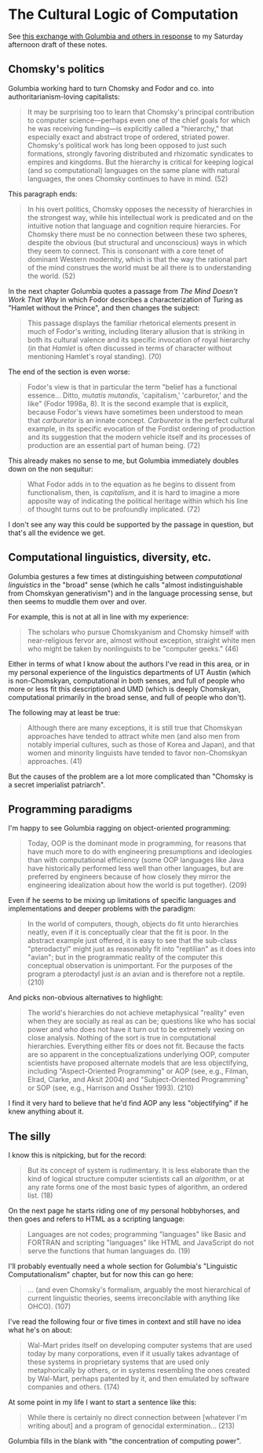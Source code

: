 The Cultural Logic of Computation
=================================

See [this exchange with Golumbia and others in response](http://storify.com/travisbrown/the-cultural-logic-of-computation)
to my Saturday afternoon draft of these notes.

Chomsky's politics
------------------

Golumbia working hard to turn Chomsky and Fodor and co. into
authoritarianism-loving capitalists:

> It may be surprising too to learn that Chomsky's principal contribution to
> computer science—perhaps even one of the chief goals for which he was
> receiving funding—is explicitly called a "hierarchy," that especially exact
> and abstract trope of ordered, striated power. Chomsky's political work has
> long been opposed to just such formations, strongly favoring distributed and
> rhizomatic syndicates to empires and kingdoms. But the hierarchy is critical
> for keeping logical (and so computational) languages on the same plane with
> natural languages, the ones Chomsky continues to have in mind. (52)

This paragraph ends:

> In his overt politics, Chomsky opposes the necessity of hierarchies in the
> strongest way, while his intellectual work is predicated and on the intuitive
> notion that language and cognition require hierarcies. For Chomsky there must
> be no connection between these two spheres, despite the obvious (but
> structural and unconscious) ways in which they seem to connect. This is
> consonant with a core tenet of dominant Western modernity, which is that the
> way the rational part of the mind construes the world must be all there is to
> understanding the world. (52)

In the next chapter Golumbia quotes a passage from _The Mind Doesn't Work That
Way_ in which Fodor describes a characterization of Turing as "Hamlet without
the Prince", and then changes the subject:

> This passage displays the familiar rhetorical elements present in much of
> Fodor's writing, including literary allusion that is striking in both its
> cultural valence and its specific invocation of royal hierarchy (in that
> _Hamlet_ is often discussed in terms of character without mentioning
> Hamlet's royal standing). (70)

The end of the section is even worse:

> Fodor's view is that in particular the term "belief has a functional
> essence... Ditto, _mutatis mutandis_, 'capitalism,' 'carburetor,' and the
> like" (Fodor 1998a, 8). It is the second example that is explicit, because
> Fodor's views have sometimes been understood to mean that _carburetor_ is an
> innate concept. _Carburetor_ is the perfect cultural example, in its
> specific evocation of the Fordist ordering of production and its suggestion
> that the modern vehicle itself and its processes of production are an
> essential part of human being. (72)

This already makes no sense to me, but Golumbia immediately doubles down on
the non sequitur:

> What Fodor adds in to the equation as he begins to dissent from
> functionalism, then, is _capitalism_, and it is hard to imagine a more
> apposite way of indicating the political heritage within which his line of
> thought turns out to be profoundly implicated. (72)

I don't see any way this could be supported by the passage in question, but
that's all the evidence we get.

Computational linguistics, diversity, etc.
------------------------------------------

Golumbia gestures a few times at distinguishing between _computational
linguistics_ in the "broad" sense (which he calls "almost indistinguishable
from Chomskyan generativism") and in the language processing sense, but then
seems to muddle them over and over.

For example, this is not at all in line with my experience:

> The scholars who pursue Chomskyanism and Chomsky himself with near-religious
> fervor are, almost without exception, straight white men who might be taken
> by nonlinguists to be "computer geeks." (46)

Either in terms of what I know about the authors I've read in this area, or in
my personal experience of the linguistics departments of UT Austin (which is
non-Chomskyan, computational in both senses, and full of people who more or
less fit this description) and UMD (which is deeply Chomskyan, computational
primarily in the broad sense, and full of people who don't).

The following may at least be true:

> Although there are many exceptions, it is still true that Chomskyan
> approaches have tended to attract white men (and also men from notably
> imperial cultures, such as those of Korea and Japan), and that women and
> minority linguists have tended to favor non-Chomskyan approaches. (41)

But the causes of the problem are a lot more complicated than "Chomsky is a
secret imperialist patriarch".

Programming paradigms
---------------------

I'm happy to see Golumbia ragging on object-oriented programming:

> Today, OOP is the dominant mode in programming, for reasons that have much
> more to do with engineering presumptions and ideologies than with
> computational efficiency (some OOP languages like Java have historically
> performed less well than other languages, but are preferred by engineers
> because of how closely they mirror the engineering idealization about how
> the world is put together). (209)

Even if he seems to be mixing up limitations of specific languages and
implementations and deeper problems with the paradigm:

> In the world of computers, though, objects do fit unto hierarchies neatly,
> even if it is conceptually clear that the fit is poor. In the abstract
> example just offered, it is easy to see that the sub-class "pterodactyl"
> might just as reasonably fit into "reptilian" as it does into "avian"; but
> in the programmatic reality of the computer this conceptual observation is
> unimportant. For the purposes of the program a pterodactyl just _is_ an
> avian and is therefore not a reptile. (210)

And picks non-obvious alternatives to highlight:

> The world's hierarchies do not achieve metaphysical "reality" even when they
> are socially as real as can be; questions like who has social power and who
> does not have it turn out to be extremely vexing on close analysis. Nothing
> of the sort is true in computational hierarchies. Everything either fits or
> does not fit. Because the facts are so apparent in the conceptualizations
> underlying OOP, computer scientists have proposed alternate models that are
> less objectifying, including "Aspect-Oriented Programming" or AOP (see,
> e.g., Filman, Elrad, Clarke, and Aksit 2004) and "Subject-Oriented
> Programming" or SOP (see, e.g., Harrison and Ossher 1993). (210)

I find it very hard to believe that he'd find AOP any less "objectifying" if
he knew anything about it.

The silly
---------

I know this is nitpicking, but for the record:

> But its concept of system is rudimentary. It is less elaborate than the kind
> of logical structure computer scientists call an _algorithm_, or at any rate
> forms one of the most basic types of algorithm, an ordered list. (18)

On the next page he starts riding one of my personal hobbyhorses, and then
goes and refers to HTML as a scripting language:

> Languages are not codes; programming "languages" like Basic and FORTRAN and
> scripting "languages" like HTML and JavaScript do not serve the functions
> that human languages do. (19)

I'll probably eventually need a whole section for Golumbia's "Linguistic
Computationalism" chapter, but for now this can go here:

> ... (and even Chomsky's formalism, arguably the most hierarchical of current
> linguistic theories, seems irreconcilable with anything like OHCO). (107)

I've read the following four or five times in context and still have no idea
what he's on about:

> Wal-Mart prides itself on developing computer systems that are used today by
> many corporations, even if it usually takes advantage of these systems in
> proprietary systems that are used only metaphorically by others, or in
> systems resembling the ones created by Wal-Mart, perhaps patented by it, and
> then emulated by software companies and others. (174)

At some point in my life I want to start a sentence like this:

> While there is certainly no direct connection between [whatever I'm writing
> about] and a program of genocidal extermination... (213)

Golumbia fills in the blank with "the concentration of computing power".

